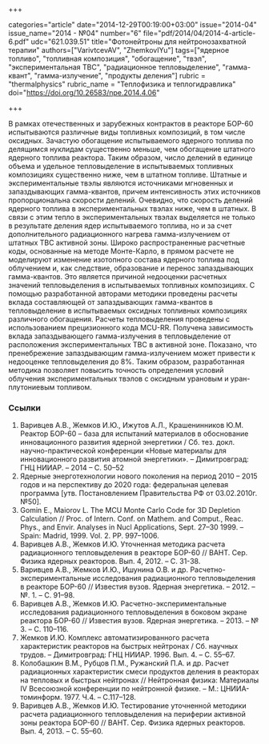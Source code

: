 +++

categories="article"
date="2014-12-29T00:19:00+03:00"
issue="2014-04"
issue_name="2014 - №04"
number="6"
file="pdf/2014/04/2014-4-article-6.pdf"
udc="621.039.51"
title="Фотонейтроны для нейтронозахватной терапии"
authors=["VarivtcevAV", "ZhemkovIYu"]
tags=["ядерное топливо", "топливная композиция", "обогащение", "твэл", "экспериментальная ТВС", "радиационное тепловыделение", "гамма-квант", "гамма-излучение", "продукты деления"]
rubric = "thermalphysics"
rubric_name = "Теплофизика и теплогидравлика"
doi="https://doi.org/10.26583/npe.2014.4.06"

+++

В рамках отечественных и зарубежных контрактов в реакторе БОР-60 испытываются различные виды топливных композиций, в том числе оксидных. Зачастую обогащение испытываемого ядерного топлива по делящимся нуклидам существенно меньше, чем обогащение штатного ядерного топлива реактора. Таким образом, число делений в единице объема и удельное тепловыделение в испытываемых топливных композициях существенно ниже, чем в штатном топливе. Штатные и экспериментальные твэлы являются источниками мгновенных и запаздывающих гамма-квантов, причем интенсивность этих источников пропорциональна скорости делений. Очевидно, что скорость делений ядерного топлива в экспериментальных твэлах ниже, чем в штатных. В связи с этим тепло в экспериментальных твэлах выделяется не только в результате деления ядер испытываемого топлива, но и за счет дополнительного радиационного нагрева гамма-излучением от штатных ТВС активной зоны. Широко распространенные расчетные коды, основанные на методе Монте-Карло, в прямом расчете не моделируют изменение изотопного состава ядерного топлива под облучением и, как следствие, образование и перенос запаздывающих гамма-квантов. Это является причиной недооценки расчетных значений тепловыделения в испытываемых топливных композициях. С помощью разработанной авторами методики проведены расчеты вклада составляющей от запаздывающих гамма-квантов в тепловыделение в испытываемых оксидных топливных композициях различного обогащения. Расчеты тепловыделения проведены с использованием прецизионного кода MCU-RR. Получена зависимость вклада запаздывающего гамма-излучения в тепловыделение от расположения экспериментальных ТВС в активной зоне. Показано, что пренебрежение запаздывающим гамма-излучением может привести к недооценке тепловыделения до 8%. Таким образом, разработанная методика позволяет повысить точность определения условий облучения экспериментальных твэлов с оксидным урановым и уран-плутониевым топливом.

### Ссылки

1. Варивцев А.В., Жемков И.Ю., Ижутов А.Л., Крашенинников Ю.М. Реактор БОР-60 – база для испытаний материалов в обоснование инновационного развития ядерной энергетики / Сб. тез. докл. научно-практической конференции «Новые материалы для инновационного развития атомной энергетики». – Димитровград: ГНЦ НИИАР. – 2014 – С. 50–52
2. Ядерные энерготехнологии нового поколения на период 2010 – 2015 годов и на перспективу до 2020 года: федеральная целевая программа [утв. Постановлением Правительства РФ от 03.02.2010г. №50].
3. Gomin E., Maiorov L. The MCU Monte Carlo Code for 3D Depletion Calculation // Proc. of Intern. Conf. on Mathem. and Comput., Reac. Phys., and Envir. Analyses in Nucl Applications, Sept. 27–30 1999. – Spain: Madrid, 1999. Vol. 2. PP. 997–1006.
4. Варивцев А.В., Жемков И.Ю. Уточненная методика расчета радиационного тепловыделения в реакторе БОР-60 // ВАНТ. Сер. Физика ядерных реакторов. Вып. 4, 2012. – С. 31-38.
5. Варивцев А.В., Жемков И.Ю., Ишунина О.В. и др. Расчетно-экспериментальные исследования радиационного тепловыделения в реакторе БОР-60 // Известия вузов. Ядерная энергетика. – 2012. – №. 1. – С. 91–98.
6. Варивцев А.В., Жемков И.Ю. Расчетно-экспериментальные исследования радиационного тепловыделения в боковом экране реактора БОР-60 // Известия вузов. Ядерная энергетика. – 2013. – № 3. – С. 110–116.
7. Жемков И.Ю. Комплекс автоматизированного расчета характеристик реакторов на быстрых нейтронах / Сб. научных трудов. – Димитровград: ГНЦ НИИАР. 1996. Вып. 4. – С. 55–67.
8. Колобашкин В.М., Рубцов П.М., Ружанский П.А. и др. Расчет радиационных характеристик смеси продуктов деления в реакторах на тепловых и быстрых нейтронах // Нейтронная физика: Материалы IV Всесоюзной конференции по нейтронной физике. – М.: ЦНИИА-томинформ. 1977. Ч.4. – С.117–128.
9. Варивцев А.В., Жемков И.Ю. Тестирование уточненной методики расчета радиационного тепловыделения на периферии активной зоны реактора БОР-60 // ВАНТ. Сер. Физика ядерных реакторов. Вып. 4, 2013. – С. 55–60.